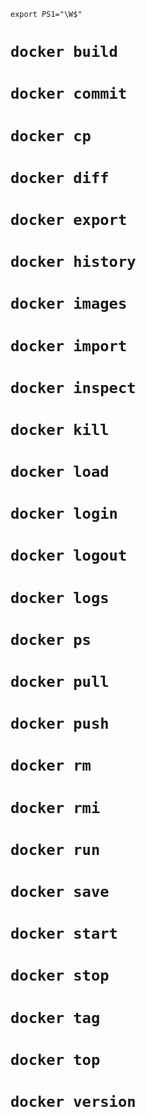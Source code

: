 `export PS1="\W$"`


# `docker build`
# `docker commit`
# `docker cp`
# `docker diff`
# `docker export`
# `docker history`
# `docker images`
# `docker import`
# `docker inspect`
# `docker kill`
# `docker load`
# `docker login`
# `docker logout`
# `docker logs`
# `docker ps`
# `docker pull`
# `docker push`
# `docker rm`
# `docker rmi`
# `docker run`
# `docker save`
# `docker start` 
# `docker stop`
# `docker tag`
# `docker top`
# `docker version`

